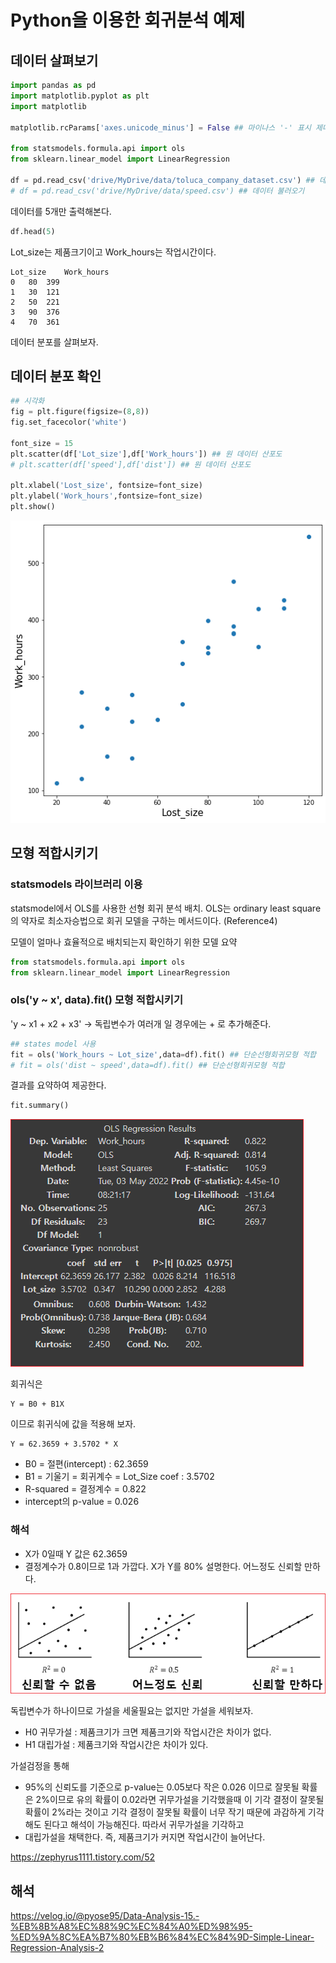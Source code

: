 # Python을 이용한 회귀분석 예제 



## 데이터 살펴보기 

```python 
import pandas as pd
import matplotlib.pyplot as plt
import matplotlib

matplotlib.rcParams['axes.unicode_minus'] = False ## 마이나스 '-' 표시 제대로 출력

from statsmodels.formula.api import ols
from sklearn.linear_model import LinearRegression
 
df = pd.read_csv('drive/MyDrive/data/toluca_company_dataset.csv') ## 데이터 불러오기
# df = pd.read_csv('drive/MyDrive/data/speed.csv') ## 데이터 불러오기 
```

데이터를 5개만 출력해본다. 
```python 
df.head(5)
```

Lot_size는 제품크기이고 Work_hours는 작업시간이다. 


```
Lot_size	Work_hours
0	80	399
1	30	121
2	50	221
3	90	376
4	70	361
```
데이터 분포를 살펴보자. 





## 데이터 분포 확인 

```python 
## 시각화
fig = plt.figure(figsize=(8,8))
fig.set_facecolor('white')
 
font_size = 15
plt.scatter(df['Lot_size'],df['Work_hours']) ## 원 데이터 산포도
# plt.scatter(df['speed'],df['dist']) ## 원 데이터 산포도
 
plt.xlabel('Lost_size', fontsize=font_size)
plt.ylabel('Work_hours',fontsize=font_size)
plt.show()
```


![](../.gitbook/assets/regress/regress27.png)


## 모형 적합시키기 
### statsmodels 라이브러리 이용

statsmodel에서 OLS를 사용한 선형 회귀 분석 배치.
OLS는 ordinary least square의 약자로 최소자승법으로 회귀 모델을 구하는 메서드이다. (Reference4)


모델이 얼마나 효율적으로 배치되는지 확인하기 위한 모델 요약


```python 
from statsmodels.formula.api import ols
from sklearn.linear_model import LinearRegression
```

### ols('y ~ x', data).fit() 모형 적합시키기 
'y ~ x1 + x2 + x3' -> 독립변수가 여러개 일 경우에는 + 로 추가해준다. 


```python 
## states model 사용
fit = ols('Work_hours ~ Lot_size',data=df).fit() ## 단순선형회귀모형 적합
# fit = ols('dist ~ speed',data=df).fit() ## 단순선형회귀모형 적합
```
결과를 요약하여 제공한다. 

```python 
fit.summary()
```



![](../.gitbook/assets/regress/regress28.png)


회귀식은
```
Y = B0 + B1X
```
이므로 휘귀식에 값을 적용해 보자. 

```
Y = 62.3659 + 3.5702 * X 
```
* B0 = 절편(intercept) : 62.3659
* B1 = 기울기 = 회귀계수 = Lot_Size coef : 3.5702
* R-squared = 결정계수 = 0.822
* intercept의 p-value = 0.026


### 해석 
* X가 0일때 Y 값은 62.3659
* 결정계수가 0.8이므로 1과 가깝다. X가 Y를 80% 설명한다. 어느정도 신뢰할 만하다. 


![](../.gitbook/assets/regress/regress21.png)


독립변수가 하나이므로 가설을 세울필요는 없지만 가설을 세워보자.

* H0 귀무가설 : 제품크기가 크면 제품크기와 작업시간은 차이가 없다. 
* H1 대립가설 : 제품크기와 작업시간은 차이가 있다. 

가설검정을 통해

* 95%의 신뢰도를 기준으로 p-value는 0.05보다 작은 0.026 이므로 잘못될 확률은 2%이므로 유의 확률이 0.02라면 귀무가설을 기각했을때 이 기각 결정이 잘못될 확률이 2%라는 것이고 기각 결정이 잘못될 확률이 너무 작기 때문에 과감하게 기각해도 된다고 해석이 가능해진다. 따라서  귀무가설을 기각하고 
* 대립가설을 채택한다. 즉, 제품크기가 커지면 작업시간이 늘어난다. 




https://zephyrus1111.tistory.com/52






## 해석






https://velog.io/@pyose95/Data-Analysis-15.-%EB%8B%A8%EC%88%9C%EC%84%A0%ED%98%95-%ED%9A%8C%EA%B7%80%EB%B6%84%EC%84%9D-Simple-Linear-Regression-Analysis-2